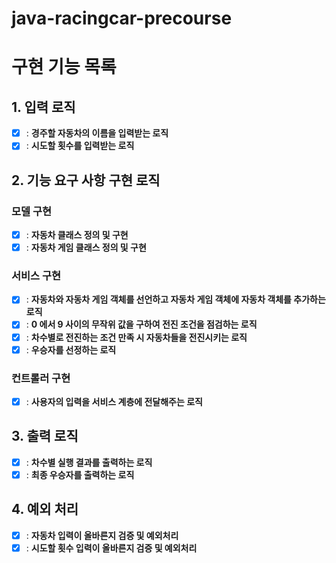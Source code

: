 # java-racingcar-precourse

# 구현 기능 목록

## 1. 입력 로직
- [x] : **경주할 자동차의 이름을 입력받는 로직**
- [x] : **시도할 횟수를 입력받는 로직**

## 2. 기능 요구 사항 구현 로직
### 모델 구현 
- [x] : **자동차 클래스 정의 및 구현**
- [x] : **자동차 게임 클래스 정의 및 구현**

### 서비스 구현
- [x] : **자동차와 자동차 게임 객체를 선언하고 자동차 게임 객체에 자동차 객체를 추가하는 로직**
- [x] : **0 에서 9 사이의 무작위 값을 구하여 전진 조건을 점검하는 로직**
- [x] : **차수별로 전진하는 조건 만족 시 자동차들을 전진시키는 로직**
- [x] : **우승자를 선정하는 로직**

### 컨트롤러 구현
- [x] : **사용자의 입력을 서비스 계층에 전달해주는 로직**

## 3. 출력 로직
- [x] : **차수별 실행 결과를 출력하는 로직**
- [x] : **최종 우승자를 출력하는 로직**

##  4. 예외 처리
- [x] : **자동차 입력이 올바른지 검증 및 예외처리**
- [x] : **시도할 횟수 입력이 올바른지 검증 및 예외처리**

